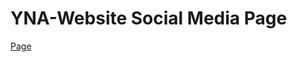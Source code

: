 # YNA-Website Social Media Page
[Page](https://htmlpreview.github.io/?https://github.com/YouthNationAlliance/Social-Media-Portal/blob/master/index.html)
